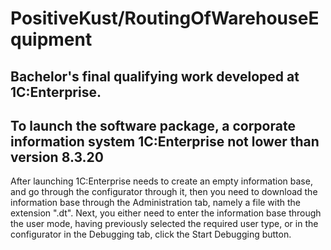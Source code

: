 # PositiveKust/RoutingOfWarehouseEquipment
 Bachelor's final qualifying work developed at 1C:Enterprise. 
 ----------------------------- 
 To launch the software package, a corporate information system 1C:Enterprise not lower than version 8.3.20 
 ----------------------------- 
 After launching 1C:Enterprise needs to create an empty information base, and go through the configurator through it, then you need to download the information base through the Administration tab, namely a file with the extension ".dt".  Next, you either need to enter the information base through the user mode, having previously selected the required user type, or in the configurator in the Debugging tab, click the Start Debugging button.
